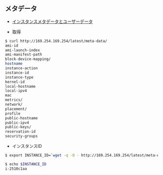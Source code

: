 ## メタデータ

- [インスタンスメタデータとユーザーデータ](http://docs.aws.amazon.com/ja_jp/AWSEC2/latest/UserGuide/ec2-instance-metadata.html)

- 取得

~~~bash
$ curl http://169.254.169.254/latest/meta-data/
ami-id
ami-launch-index
ami-manifest-path
block-device-mapping/
hostname
instance-action
instance-id
instance-type
kernel-id
local-hostname
local-ipv4
mac
metrics/
network/
placement/
profile
public-hostname
public-ipv4
public-keys/
reservation-id
security-groups
~~~

- インスタンスID

~~~bash
$ export INSTANCE_ID=`wget -q -O - http://169.254.169.254/latest/meta-data/instance-id`

$ echo $INSTANCE_ID
i-2510c1aa
~~~
